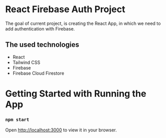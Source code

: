 # React Firebase Auth Project
The goal of current project, is creating the React App, in which we need to add authentication with Firebase.

## The used technologies
- React
- Tailwind CSS
- Firebase
- Firebase Cloud Firestore

# Getting Started with Running the App
### `npm start`

Open [http://localhost:3000](http://localhost:3000) to view it in your browser.
